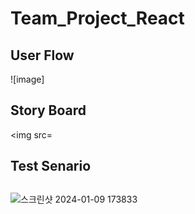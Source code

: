 # Team_Project_React

## User Flow

![image]

## Story Board

<img src=

## Test Senario

## 

![스크린샷 2024-01-09 173833](https://github.com/jingom368/Team_Project_React/assets/151482642/37e09a07-497a-4072-b3d8-e4589e2c72c4)
